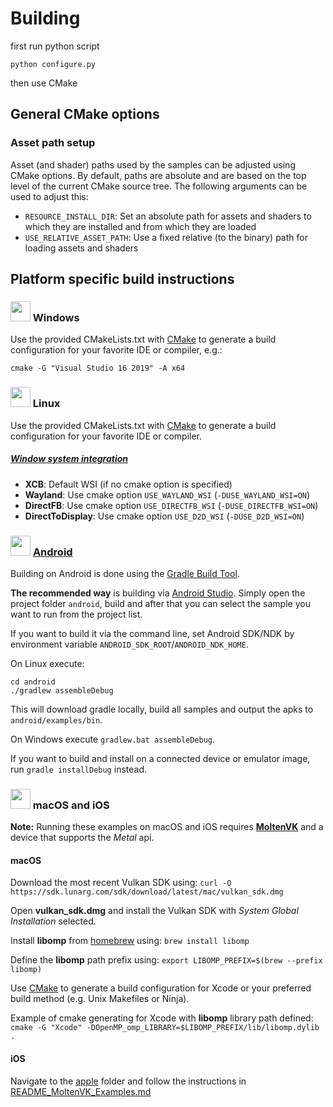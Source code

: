 # Building

first run python script
```
python configure.py
```
then use CMake 

## General CMake options

### Asset path setup

Asset (and shader) paths used by the samples can be adjusted using CMake options. By default, paths are absolute and are based on the top level of the current CMake source tree. The following arguments can be used to adjust this:

- ```RESOURCE_INSTALL_DIR```: Set an absolute path for assets and shaders to which they are installed and from which they are loaded
- ```USE_RELATIVE_ASSET_PATH```: Use a fixed relative (to the binary) path for loading assets and shaders

## Platform specific build instructions

### <img src="./images/windowslogo.png" alt="" height="32px"> Windows
Use the provided CMakeLists.txt with [CMake](https://cmake.org) to generate a build configuration for your favorite IDE or compiler, e.g.:

```
cmake -G "Visual Studio 16 2019" -A x64
```

### <img src="./images/linuxlogo.png" alt="" height="32px"> Linux

Use the provided CMakeLists.txt with [CMake](https://cmake.org) to generate a build configuration for your favorite IDE or compiler.

##### [Window system integration](https://www.khronos.org/registry/vulkan/specs/1.0-wsi_extensions/html/vkspec.html#wsi)
- **XCB**: Default WSI (if no cmake option is specified)
- **Wayland**: Use cmake option ```USE_WAYLAND_WSI``` (```-DUSE_WAYLAND_WSI=ON```)
- **DirectFB**: Use cmake option ```USE_DIRECTFB_WSI``` (```-DUSE_DIRECTFB_WSI=ON```)
- **DirectToDisplay**: Use cmake option ```USE_D2D_WSI``` (```-DUSE_D2D_WSI=ON```)

### <img src="./images/androidlogo.png" alt="" height="32px"> [Android](android/)

Building on Android is done using the [Gradle Build Tool](https://gradle.org/).

**The recommended way** is building via [Android Studio](https://developer.android.com/studio). Simply open the project folder ```android```, build and after that you can select the sample you want to run from the project list.

If you want to build it via the command line, set Android SDK/NDK by environment variable `ANDROID_SDK_ROOT`/`ANDROID_NDK_HOME`.

On Linux execute:

```
cd android
./gradlew assembleDebug
```
This will download gradle locally, build all samples and output the apks to ```android/examples/bin```.

On Windows execute ```gradlew.bat assembleDebug```.

If you want to build and install on a connected device or emulator image, run ```gradle installDebug``` instead.

### <img src="./images/applelogo.png" alt="" height="32px"> macOS and iOS

**Note:** Running these examples on macOS and iOS requires [**MoltenVK**](https://github.com/KhronosGroup/MoltenVK) and a device that supports the *Metal* api.

#### macOS
Download the most recent Vulkan SDK using:
```curl -O https://sdk.lunarg.com/sdk/download/latest/mac/vulkan_sdk.dmg```

Open **vulkan_sdk.dmg** and install the Vulkan SDK with *System Global Installation* selected.

Install **libomp** from [homebrew](https://brew.sh) using:
```brew install libomp```

Define the **libomp** path prefix using:
```export LIBOMP_PREFIX=$(brew --prefix libomp)```

Use [CMake](https://cmake.org) to generate a build configuration for Xcode or your preferred build method (e.g. Unix Makefiles or Ninja).

Example of cmake generating for Xcode with **libomp** library path defined:
```cmake -G "Xcode" -DOpenMP_omp_LIBRARY=$LIBOMP_PREFIX/lib/libomp.dylib .```

#### iOS
Navigate to the [apple](apple/) folder and follow the instructions in [README\_MoltenVK_Examples.md](apple/README_MoltenVK_Examples.md)
